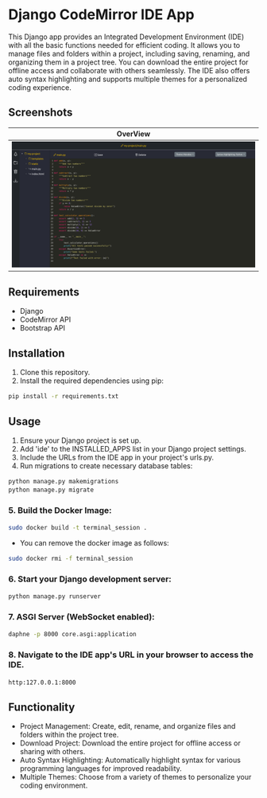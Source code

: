 # Django CodeMirror IDE App

This Django app provides an Integrated Development Environment (IDE) with all the basic functions needed for efficient
coding. It allows you to manage files and folders within a project, including saving, renaming, and organizing them in a
project tree. You can download the entire project for offline access and collaborate with others seamlessly. The IDE
also offers auto syntax highlighting and supports multiple themes for a personalized coding experience.

## Screenshots

| OverView                                            | 
|-----------------------------------------------------|
| <img src="./screenshots/overview.png" width="100%"> | 

## Requirements

- Django
- CodeMirror API
- Bootstrap API

## Installation

1. Clone this repository.
2. Install the required dependencies using pip:

```bash
pip install -r requirements.txt
```

## Usage

1. Ensure your Django project is set up.
2. Add 'ide' to the INSTALLED_APPS list in your Django project settings.
3. Include the URLs from the IDE app in your project's urls.py.
4. Run migrations to create necessary database tables:

```bash
python manage.py makemigrations
python manage.py migrate
```

### 5. Build the Docker Image:
```bash
sudo docker build -t terminal_session .
```
- You can remove the docker image as follows: 
```bash
sudo docker rmi -f terminal_session
```

### 6. Start your Django development server:
```bash
python manage.py runserver
```

### 7. ASGI Server (WebSocket enabled):
```bash
daphne -p 8000 core.asgi:application
```

### 8. Navigate to the IDE app's URL in your browser to access the IDE.
   `http:127.0.0.1:8000`

## Functionality
- Project Management: Create, edit, rename, and organize files and folders within the project tree.
- Download Project: Download the entire project for offline access or sharing with others.
- Auto Syntax Highlighting: Automatically highlight syntax for various programming languages for improved readability.
- Multiple Themes: Choose from a variety of themes to personalize your coding environment.